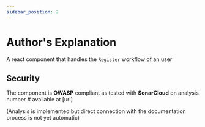```yaml
---
sidebar_position: 2
---
```


# Author's Explanation

 A react component that handles the `Register` workflow of an user

 ## Security

 The component is **OWASP** compliant as tested with **SonarCloud** on analysis number # available at [url]

 (Analysis is implemented but direct connection with the documentation process is not yet automatic)

 
